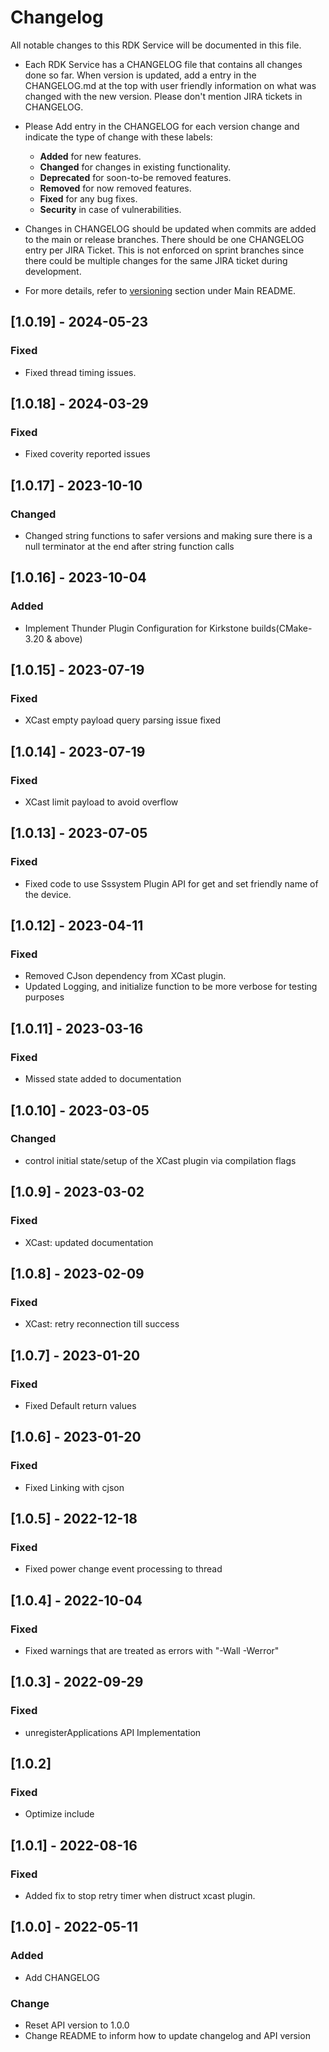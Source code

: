 # Changelog

All notable changes to this RDK Service will be documented in this file.

* Each RDK Service has a CHANGELOG file that contains all changes done so far. When version is updated, add a entry in the CHANGELOG.md at the top with user friendly information on what was changed with the new version. Please don't mention JIRA tickets in CHANGELOG. 

* Please Add entry in the CHANGELOG for each version change and indicate the type of change with these labels:
    * **Added** for new features.
    * **Changed** for changes in existing functionality.
    * **Deprecated** for soon-to-be removed features.
    * **Removed** for now removed features.
    * **Fixed** for any bug fixes.
    * **Security** in case of vulnerabilities.

* Changes in CHANGELOG should be updated when commits are added to the main or release branches. There should be one CHANGELOG entry per JIRA Ticket. This is not enforced on sprint branches since there could be multiple changes for the same JIRA ticket during development. 

* For more details, refer to [versioning](https://github.com/rdkcentral/rdkservices#versioning) section under Main README.
## [1.0.19] - 2024-05-23
### Fixed
- Fixed thread timing issues.

## [1.0.18] - 2024-03-29
### Fixed
- Fixed coverity reported issues

## [1.0.17] - 2023-10-10
### Changed
- Changed string functions to safer versions and making sure there is a null terminator at the end after string function calls

## [1.0.16] - 2023-10-04
### Added
- Implement Thunder Plugin Configuration for Kirkstone builds(CMake-3.20 & above)

## [1.0.15] - 2023-07-19
### Fixed
- XCast empty payload query parsing issue fixed

## [1.0.14] - 2023-07-19
### Fixed
- XCast limit payload to avoid overflow

## [1.0.13] - 2023-07-05
### Fixed
- Fixed code to use Sssystem Plugin API for  get and set friendly name of the device.

## [1.0.12] - 2023-04-11
### Fixed
- Removed CJson dependency from XCast plugin.
- Updated Logging, and initialize function to be more verbose for testing purposes

## [1.0.11] - 2023-03-16
### Fixed
- Missed state added to documentation

## [1.0.10] - 2023-03-05
### Changed
- control initial state/setup of the XCast plugin via compilation flags

## [1.0.9] - 2023-03-02
### Fixed
- XCast: updated documentation

## [1.0.8] - 2023-02-09
### Fixed
- XCast: retry reconnection till success

## [1.0.7] - 2023-01-20
### Fixed
- Fixed Default return values

## [1.0.6] - 2023-01-20
### Fixed
- Fixed Linking with cjson

## [1.0.5] - 2022-12-18
### Fixed
- Fixed power change event processing to thread 

## [1.0.4] - 2022-10-04
### Fixed
- Fixed warnings that are treated as errors with "-Wall -Werror"

## [1.0.3] - 2022-09-29
### Fixed
- unregisterApplications API Implementation

## [1.0.2]
### Fixed
- Optimize include

## [1.0.1] - 2022-08-16
### Fixed
- Added fix to stop retry timer when distruct xcast plugin.

## [1.0.0] - 2022-05-11
### Added
- Add CHANGELOG

### Change
- Reset API version to 1.0.0
- Change README to inform how to update changelog and API version
